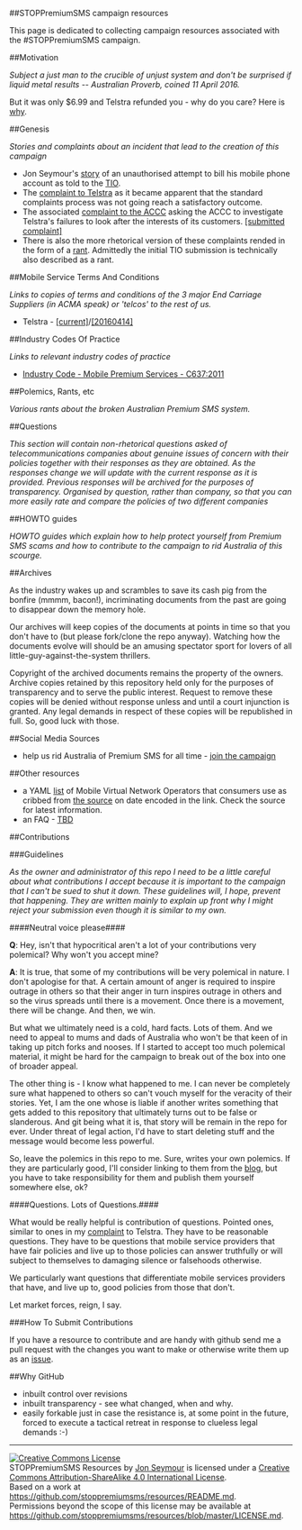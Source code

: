 #\#STOPPremiumSMS campaign resources

This page is dedicated to collecting campaign resources associated with the #STOPPremiumSMS campaign.

##Motivation

_Subject a just man to the crucible of unjust system and don't be surprised if liquid metal results -- Australian Proverb, coined 11 April 2016._

But it was only $6.99 and Telstra refunded you - why do you care? Here is [why](https://blog.stoppremiumsms.org/2016/04/14/but-it-was-only-6-99-and-telstra-refunded-you-why-do-you-care/).


##Genesis

_Stories and complaints about an incident that lead to the creation of this campaign_

* Jon Seymour's [story](https://drive.google.com/a/premiumsms.org/file/d/0B45YMnReupuEckpHaWhadzV1TkE/view) of an unauthorised attempt to bill his mobile phone account as told to the [TIO](http://tio.com.au).
* The [complaint to Telstra](https://drive.google.com/a/premiumsms.org/file/d/1HPvGuu78Wf36raDzrttxNMJm4c9ideDjO0sVC7AuUEJs3MSkxeBndI-VuLXHBvYbReqIbt-BPp02T4gd/view) as it became apparent that the standard complaints process was not going reach a satisfactory outcome.
* The associated [complaint to the ACCC](https://blog.stoppremiumsms.org/2016/04/14/accc-complaint/) asking the ACCC to investigate Telstra's failures to look after the interests of its customers. [[submitted complaint]](https://github.com/stoppremiumsms/resources/blob/master/pdf/accc-complaint-66958.pdf)
* There is also the more rhetorical version of these complaints rended in the form of a [rant](https://blog.stoppremiumsms.org/about/). Admittedly the initial TIO submission is technically also described as a rant.


##Mobile Service Terms And Conditions

_Links to copies of terms and conditions of the 3 major End Carriage Suppliers (in ACMA speak) or 'telcos' to the rest of us._

- Telstra - [[current]](https://www.telstra.com.au/help/download/document/things-you-need-to-know-about-telstra-services-c048.pdf)/[[20160414]](https://github.com/stoppremiumssms/resources/tree/master/archive/www.telstra.com.au/help/2016-04-14/download/document/things-you-need-to-know-about-telstra-services-c048.pdf)

##Industry Codes Of Practice

_Links to relevant industry codes of practice_

* [Industry Code - Mobile Premium Services - C637:2011](http://www.acma.gov.au/theACMA/mobile-premium-services-code-c637-2011)


##Polemics, Rants, etc

_Various rants about the broken Australian Premium SMS system._

##Questions

_This section will contain non-rhetorical questions asked of telecommunications companies about genuine issues of concern with their policies together
with their responses as they are obtained. As the responses change we will update with the current response as it is provided. Previous
responses will be archived for the purposes of transparency. Organised by question, rather than company, so that you can more easily
rate and compare the policies of two different companies_

##HOWTO guides

_HOWTO guides which explain how to help protect yourself from Premium SMS scams and how to contribute to the campaign to rid Australia of this scourge._

##Archives

As the industry wakes up and scrambles to save its cash pig from the bonfire (mmmm, bacon!), incriminating documents
from the past are going to disappear down the memory hole.

Our archives will keep copies of the documents at points in time so that you don't have to (but please fork/clone the repo anyway). Watching how
the documents evolve will should be an amusing spectator sport for lovers of all little-guy-against-the-system thrillers.

Copyright of the archived documents remains the property of the owners. Archive copies retained by this repository held only
for the purposes of transparency and to serve the public interest. Request to remove these copies will be denied without response
unless and until a court injunction is granted. Any legal demands in respect of these copies will be republished in full.
So, good luck with those.

##Social Media Sources

- help us rid Australia of Premium SMS for all time - [join the campaign](https://www.communityrun.org/petitions/dismantle-the-broken-australian-premium-sms-system-1)


##Other resources

- a YAML [list](archive/www.mobilenetworkguide.com.au/2016-04-12/MVNO.yml) of Mobile Virtual Network Operators that consumers use as cribbed from [the source](http://www.mobilenetworkguide.com.au/virtual_operators_information.html) on date encoded in the link. Check the source for latest information.
- an FAQ - [TBD](#)

##Contributions

###Guidelines

_As the owner and administrator of this repo I need to be a little careful about what contributions I accept because it is important to the campaign that I can't be sued
to shut it down. These guidelines will, I hope, prevent that happening. They are written mainly to explain up front why I might reject your submission even though it
is similar to my own._

####Neutral voice please####

**Q**: Hey, isn't that hypocritical aren't a lot of your contributions very polemical? Why won't you accept mine?

**A**: It is true, that some of my contributions will be very polemical in nature. I don't apologise for that. A certain amount of anger is required to
inspire outrage in others so that their anger in turn inspires outrage in others and so the virus spreads until there is a movement. Once there is a movement, there will be change. And then, we win.

But what we ultimately need is a cold, hard facts. Lots of them. And we need to appeal to mums and dads of Australia who won't be that keen of in taking up pitch forks and nooses. If I started to accept too much polemical material, it might be hard for the campaign to break out of the box into one of broader appeal.

The other thing is - I know what happened to me. I can never be completely sure what happened to others so can't vouch myself for the veracity of their stories. Yet, I am the one whose is liable if another writes something that gets added to this repository that ultimately turns out to be false or slanderous. And git being what it is, that story
will be remain in the repo for ever. Under threat of legal action, I'd have to start deleting stuff and the message would become less powerful.

So, leave the polemics in this repo to me. Sure, writes your own polemics. If they are particularly good, I'll consider linking to them from the [blog](http://blog.stoppremiumsms.org), but you have to take responsibility for them and publish them yourself somewhere else, ok?

####Questions. Lots of Questions.####

What would be really helpful is contribution of questions. Pointed ones, similar to ones in my [complaint](https://drive.google.com/a/premiumsms.org/file/d/1HPvGuu78Wf36raDzrttxNMJm4c9ideDjO0sVC7AuUEJs3MSkxeBndI-VuLXHBvYbReqIbt-BPp02T4gd/view) to Telstra. They have to be reasonable questions. They have to be questions
that mobile service providers that have fair policies and live up to those policies can answer truthfully or will subject to themselves to damaging silence or falsehoods otherwise.

We particularly want questions that differentiate mobile services providers that have, and live up to, good policies from those that don't.

Let market forces, reign, I say.

###How To Submit Contributions

If you have a resource to contribute and are handy with github send me a pull request with the changes you want to make
or otherwise write them up as an [issue](https://github.com/stoppremiumsms/resources/issues/new).



##Why GitHub
- inbuilt control over revisions
- inbuilt transparency - see what changed, when and why.
- easily forkable just in case the resistance is, at some point in the future, forced to execute a tactical retreat in response to clueless legal demands :-)
<hr>

<a rel="license" href="http://creativecommons.org/licenses/by-sa/4.0/"><img alt="Creative Commons License" style="border-width:0" src="https://i.creativecommons.org/l/by-sa/4.0/88x31.png" /></a><br /><span xmlns:dct="http://purl.org/dc/terms/" property="dct:title">STOPPremiumSMS Resources</span> by <a xmlns:cc="http://creativecommons.org/ns#" href="https://github.com/stoppremiumsms/resources" property="cc:attributionName" rel="cc:attributionURL">Jon Seymour</a> is licensed under a <a rel="license" href="http://creativecommons.org/licenses/by-sa/4.0/">Creative Commons Attribution-ShareAlike 4.0 International License</a>.<br />Based on a work at <a xmlns:dct="http://purl.org/dc/terms/" href="https://github.com/stoppremiumsms/resources/README.md" rel="dct:source">https://github.com/stoppremiumsms/resources/README.md</a>.<br />Permissions beyond the scope of this license may be available at <a xmlns:cc="http://creativecommons.org/ns#" href="https://github.com/stoppremiumsms/resources/blob/master/LICENSE.md" rel="cc:morePermissions">https://github.com/stoppremiumsms/resources/blob/master/LICENSE.md</a>.